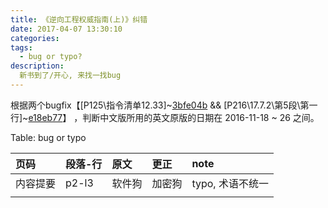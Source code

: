 ```yaml
---
title: 《逆向工程权威指南(上)》纠错
date: 2017-04-07 13:30:10
categories:
tags:
  - bug or typo?
description:
  新书到了/开心, 来找一找bug
---
```


<!-- truncate -->

根据两个bugfix【[P125\指令清单12.33]~[3bfe04b](https://github.com/dennis714/RE-for-beginners/commit/3bfe04ba68d595b34632476eb0adf1a949a57d47) && [P216\17.7.2\第5段\第一行]~[e18eb77](https://github.com/dennis714/RE-for-beginners/commit/e18eb770a0a1952ad1ca816286a37b138e62abbe)】
，判断中文版所用的英文原版的日期在 2016-11-18 ~ 26 之间。


Table: bug or typo

|页码    |段落-行  |原文            | 更正               |note     |
|:-------|:-------|:---------------|:------------------|:--------|
|内容提要 |p2-l3   |软件狗          |加密狗              |typo, 术语不统一|
|||||








